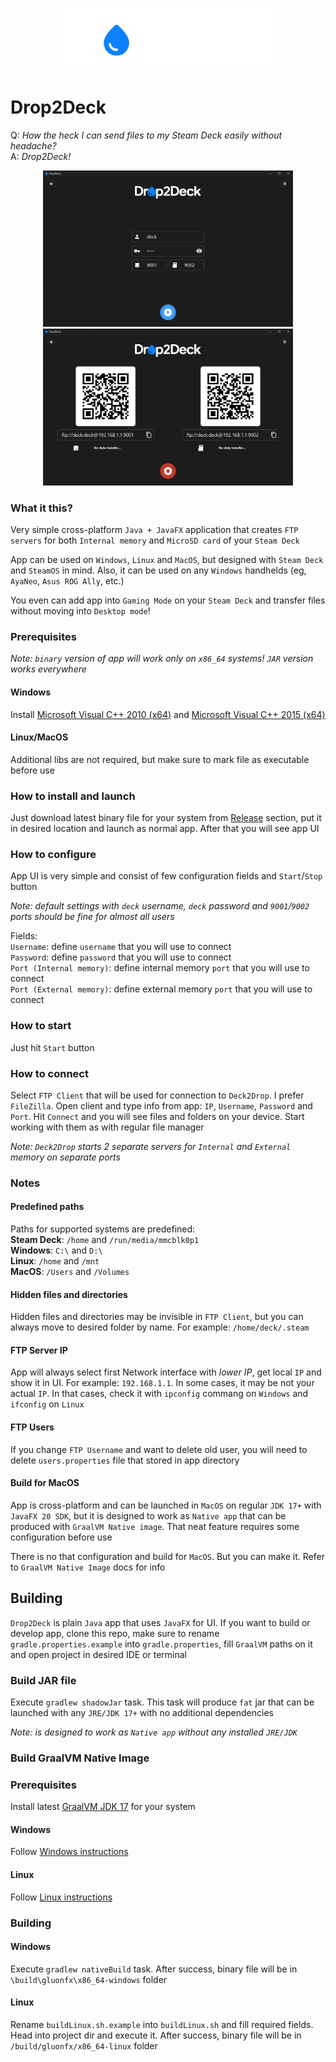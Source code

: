 <p align="center">
  <img src="images/logo.png" alt="Logo">
</p>

# Drop2Deck

Q: *How the heck I can send files to my Steam Deck easily without headache?*  
A: *Drop2Deck!*

<p align="center">
  <img src="images/ui.png" width="400" alt="UI"><img src="images/start.png" width="400" alt="Start">
</p>

### What it this?

Very simple cross-platform `Java + JavaFX` application that creates `FTP servers` for both `Internal memory` and `MicroSD card` of your `Steam Deck`

App can be used on `Windows`, `Linux` and `MacOS`, but designed with `Steam Deck` and `SteamOS` in mind. Also, it can be used on any `Windows` handhelds (eg, `AyaNeo`, `Asus ROG Ally`, etc.)

You even can add app into `Gaming Mode` on your `Steam Deck` and transfer files without moving into `Desktop mode`!

### Prerequisites

*Note: `binary` version of app will work only on `x86_64` systems! `JAR` version works everywhere*

#### Windows

Install [Microsoft Visual C++ 2010 (x64)](https://www.microsoft.com/en-US/download/details.aspx?id=26999) and [Microsoft Visual C++ 2015 (x64)](https://www.microsoft.com/en-US/download/details.aspx?id=53840)

#### Linux/MacOS

Additional libs are not required, but make sure to mark file as executable before use

### How to install and launch

Just download latest binary file for your system from [Release](https://github.com/CrazyXacker/Drop2Deck/releases) section, put it in desired location and launch as normal app. After that you will see app UI

### How to configure

App UI is very simple and consist of few configuration fields and `Start`/`Stop` button

*Note: default settings with `deck` username, `deck` password and `9001`/`9002` ports should be fine for almost all users*

Fields:  
`Username`: define `username` that you will use to connect  
`Password`: define `password` that you will use to connect  
`Port (Internal memory)`: define internal memory `port` that you will use to connect  
`Port (External memory)`: define external memory `port` that you will use to connect

### How to start

Just hit `Start` button

### How to connect

Select `FTP Client` that will be used for connection to `Deck2Drop`. I prefer `FileZilla`. Open client and type info from app: `IP`, `Username`, `Password` and `Port`. Hit `Connect` and you will see files and folders on your device. Start working with them as with regular file manager

*Note: `Deck2Drop` starts 2 separate servers for `Internal` and `External` memory on separate ports*

### Notes

#### Predefined paths

Paths for supported systems are predefined:  
**Steam Deck**: `/home` and `/run/media/mmcblk0p1`  
**Windows**: `C:\` and `D:\`  
**Linux**: `/home` and `/mnt`  
**MacOS**: `/Users` and `/Volumes`  

#### Hidden files and directories

Hidden files and directories may be invisible in `FTP Client`, but you can always move to desired folder by name. For example: `/home/deck/.steam`

#### FTP Server IP

App will always select first Network interface with *lower IP*, get local `IP` and show it in UI. For example: `192.168.1.1`. In some cases, it may be not your actual `IP`. In that cases, check it with `ipconfig` commang on `Windows` and `ifconfig` on `Linux`

#### FTP Users

If you change `FTP Username` and want to delete old user, you will need to delete `users.properties` file that stored in app directory

#### Build for MacOS

App is cross-platform and can be launched in `MacOS` on regular `JDK 17+` with `JavaFX 20 SDK`, but it is designed to work as `Native app` that can be produced with `GraalVM Native image`. That neat feature requires some configuration before use  

There is no that configuration and build for `MacOS`. But you can make it. Refer to `GraalVM Native Image` docs for info

## Building

`Drop2Deck` is plain `Java` app that uses `JavaFX` for UI. If you want to build or develop app, clone this repo, make sure to rename `gradle.properties.example` into `gradle.properties`, fill `GraalVM` paths on it and open project in desired IDE or terminal

### Build JAR file

Execute ```gradlew shadowJar``` task. This task will produce `fat` jar that can be launched with any `JRE/JDK 17+` with no additional dependencies

*Note: is designed to work as `Native app` without any installed `JRE/JDK`*

### Build GraalVM Native Image

### Prerequisites

Install latest [GraalVM JDK 17](https://www.graalvm.org/downloads/) for your system

#### Windows

Follow [Windows instructions](https://www.graalvm.org/latest/docs/getting-started/windows/)

#### Linux

Follow [Linux instructions](https://www.graalvm.org/latest/docs/getting-started/linux/)

### Building

#### Windows

Execute ```gradlew nativeBuild``` task. After success, binary file will be in `\build\gluonfx\x86_64-windows` folder

#### Linux

Rename `buildLinux.sh.example` into `buildLinux.sh` and fill required fields. Head into project dir and execute it. After success, binary file will be in `/build/gluonfx/x86_64-linux` folder
